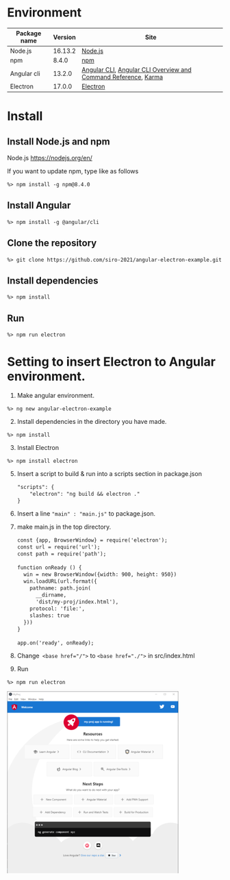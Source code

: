 # Environment

| Package name | Version | Site                                                                                                                                                                                    |
|--------------| ------- |-----------------------------------------------------------------------------------------------------------------------------------------------------------------------------------------|
| Node.js      | 16.13.2 | [Node.js](https://nodejs.org/en/)                                                                                                                                                       |
| npm          | 8.4.0   | [npm](https://docs.npmjs.com/downloading-and-installing-node-js-and-npm)                                                                                                                |
| Angular cli  | 13.2.0  | [Angular CLI](https://github.com/angular/angular-cli),  [Angular CLI Overview and Command Reference](https://angular.io/cli), [Karma](https://karma-runner.github.io/latest/index.html) |
| Electron     | 17.0.0  | [Electron]()                                                                                                                                                                            |

# Install

## Install Node.js and npm

Node.js https://nodejs.org/en/

If you want to update npm, type like as follows

``` 
%> npm install -g npm@8.4.0
```

## Install Angular

```
%> npm install -g @angular/cli
```

## Clone the repository

```
%> git clone https://github.com/siro-2021/angular-electron-example.git
```

##  Install dependencies
```
%> npm install
```

## Run
```
%> npm run electron
```

# Setting to insert Electron to Angular environment.
1. Make angular environment.
```
%> ng new angular-electron-example
```

2. Install dependencies in the directory you have made.
```
%> npm install
```

3. Install Electron
```
%> npm install electron
```

5. Insert a script to build & run into a scripts section in package.json

   ```
   "scripts": {
       "electron": "ng build && electron ."
   }
   ```

6. Insert a line `"main" : "main.js"` to package.json.

7. make main.js in the top directory.

   ```
   const {app, BrowserWindow} = require('electron');
   const url = require('url');
   const path = require('path');
   
   function onReady () {
     win = new BrowserWindow({width: 900, height: 950})
     win.loadURL(url.format({
       pathname: path.join(
         __dirname,
         'dist/my-proj/index.html'),
       protocol: 'file:',
       slashes: true
     }))
   }
   
   app.on('ready', onReady);
   ```

8. Change` <base href="/">` to `<base href="./">` in src/index.html

9. Run
```
%> npm run electron
```

<img src="doc/electron-welcome-page.png" width="400" alt="The first result of introducing Electron."/>
